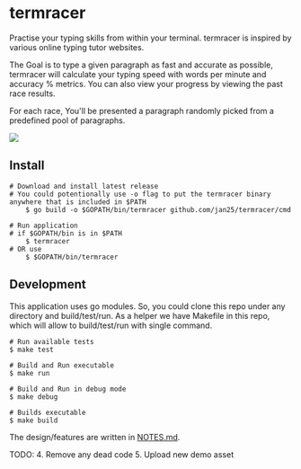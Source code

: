 # termracer
Practise your typing skills from within your terminal. termracer is inspired by various online typing tutor websites.

The Goal is to type a given paragraph as fast and accurate as possible, termracer will calculate your typing speed with words per minute and accuracy % metrics. You can also view your progress by viewing the past race results.

For each race, You'll be presented a paragraph randomly picked from a predefined pool of paragraphs.

![](https://github.com/jan25/termracer/blob/master/assets/example.gif)

## Install

```
# Download and install latest release
# You could potentionally use -o flag to put the termracer binary anywhere that is included in $PATH
    $ go build -o $GOPATH/bin/termracer github.com/jan25/termracer/cmd

# Run application
# if $GOPATH/bin is in $PATH
    $ termracer
# OR use
    $ $GOPATH/bin/termracer
```

## Development
This application uses go modules. So, you could clone this repo under any
directory and build/test/run. As a helper we have Makefile in this repo, which will allow to build/test/run with single
command.
```
# Run available tests
$ make test

# Build and Run executable
$ make run

# Build and Run in debug mode
$ make debug

# Builds executable
$ make build
```

The design/features are written in [NOTES.md](https://github.com/jan25/termracer/blob/master/NOTES.md).


TODO:
4. Remove any dead code
5. Upload new demo asset